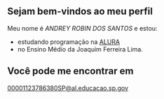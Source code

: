 ## Sejam bem-vindos ao meu perfil

Meu nome é _ANDREY ROBIN DOS SANTOS_ e estou:
- estudando programação na [ALURA](www.alurastart.com.br)
- no Ensino Médio da Joaquim Ferreira Lima.

## Você pode me encontrar em
00001123786380SP@al.educacao.sp.gov

![]()
